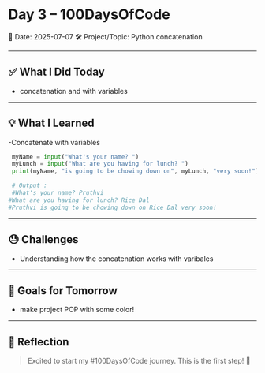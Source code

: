 # Day 3 – 100DaysOfCode

📅 Date: 2025-07-07
🛠️ Project/Topic: Python concatenation

---

## ✅ What I Did Today

- concatenation and with variables



---

## 💡 What I Learned

-Concatenate with variables
  ```python
   myName = input("What's your name? ")
   myLunch = input("What are you having for lunch? ")
   print(myName, "is going to be chowing down on", myLunch, "very soon!")

   # Output :
   #What's your name? Pruthvi
  #What are you having for lunch? Rice Dal
  #Pruthvi is going to be chowing down on Rice Dal very soon!


  ```


---

## 😓 Challenges

- Understanding how the concatenation works with varibales

---

## 🎯 Goals for Tomorrow

-  make project POP with some color!


---



## 💬 Reflection

> Excited to start my #100DaysOfCode journey. This is the first step! 🚀
